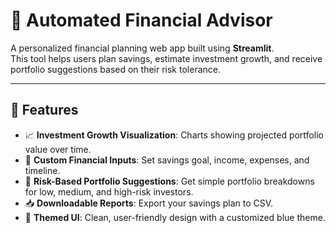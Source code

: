 # 💸 Automated Financial Advisor

A personalized financial planning web app built using **Streamlit**.  
This tool helps users plan savings, estimate investment growth, and receive portfolio suggestions based on their risk tolerance.

---

## 🚀 Features

- 📈 **Investment Growth Visualization**: Charts showing projected portfolio value over time.
- 🧠 **Custom Financial Inputs**: Set savings goal, income, expenses, and timeline.
- 🎯 **Risk-Based Portfolio Suggestions**: Get simple portfolio breakdowns for low, medium, and high-risk investors.
- 📥 **Downloadable Reports**: Export your savings plan to CSV.
- 🎨 **Themed UI**: Clean, user-friendly design with a customized blue theme.

